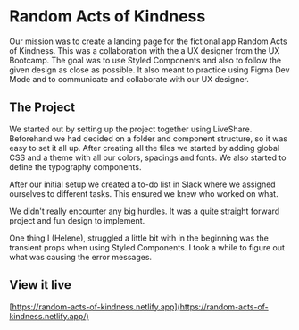 # Random Acts of Kindness

Our mission was to create a landing page for the fictional app Random Acts of Kindness. This was a collaboration with the a UX designer from the UX Bootcamp. The goal was to use Styled Components and also to follow the given design as close as possible. It also meant to practice using Figma Dev Mode and to communicate and collaborate with our UX designer.

## The Project

We started out by setting up the project together using LiveShare. Beforehand we had decided on a folder and component structure, so it was easy to set it all up. After creating all the files we started by adding global CSS and a theme with all our colors, spacings and fonts. We also started to define the typography components.

After our initial setup we created a to-do list in Slack where we assigned ourselves to different tasks. This ensured we knew who worked on what.

We didn't really encounter any big hurdles. It was a quite straight forward project and fun design to implement.

One thing I (Helene), struggled a little bit with in the beginning was the transient props when using Styled Components. I took a while to figure out what was causing the error messages.

## View it live

[https://random-acts-of-kindness.netlify.app](https://random-acts-of-kindness.netlify.app/)

